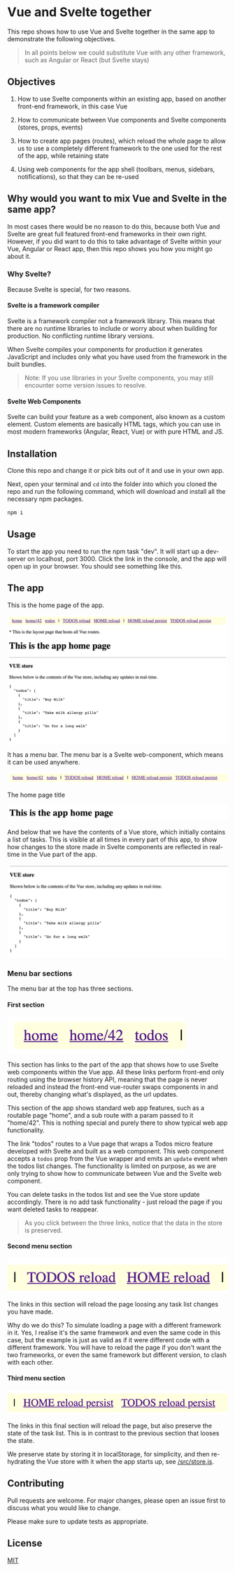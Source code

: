 # Vue and Svelte together

This repo shows how to use Vue and Svelte together in the same app to demonstrate the following objectives.

> In all points below we could substitute Vue with any other framework, such as Angular or React (but Svelte stays)

## Objectives
 
1. How to use Svelte components within an existing app, based on another front-end framework, in this case Vue
    
2. How to communicate between Vue components and Svelte components (stores, props, events)
    
3. How to create app pages (routes), which reload the whole page to allow us to use a completely different framework to the one used for the rest of the app, while retaining state

4. Using web components for the app shell (toolbars, menus, sidebars, notifications), so that they can be re-used

## Why would you want to mix Vue and Svelte in the same app? 

In most cases there would be no reason to do this, because both Vue and Svelte are great full featured front-end frameworks in their own right. However, if you did want to do this to take advantage of Svelte within your Vue, Angular or React app, then this repo shows you how you might go about it. 

### Why Svelte?

Because Svelte is special, for two reasons. 

#### Svelte is a framework compiler

Svelte is a framework compiler not a framework library. This means that there are no runtime libraries to include or worry about when building for production. No conflicting runtime library versions. 

When Svelte compiles your components for production it generates JavaScript and includes only what you have used from the framework in the built bundles.

> Note: If you use libraries in your Svelte components, you may still encounter some version issues to resolve. 

#### Svelte Web Components

Svelte can build your feature as a web component, also known as a custom element. Custom elements are basically HTML tags, which you can use in most modern frameworks (Angular, React, Vue) or with pure HTML and JS.

## Installation

Clone this repo and change it or pick bits out of it and use in your own app.

Next, open your terminal and `cd` into the folder into which you cloned the repo and run the following command, which will download and install all the necessary npm packages.

```bash
npm i
```

## Usage

To start the app you need to run the npm task "dev". It will start up a dev-server on localhost, port 3000. Click the link in the console, and the app will open up in your browser. You should see something like this.

## The app

This is the home page of the app. 

![Home Page](./public/readme-home.png)

It has a menu bar. The menu bar is a Svelte web-component, which means it can be used anywhere.   

![menu bar](./public/menu-full.png)

The home page title

![home content](./public/home-content.png)

And below that we have the contents of a Vue store, which initially contains a list of tasks. This is visible at all times in every part of this app, to show how changes to the store made in Svelte components are reflected in real-time in the Vue part of the app. 

![Home Page](./public/vue-store.png)


### Menu bar sections

The menu bar at the top has three sections. 

#### First section

![menu section 1](./public/menu-1.png)

This section has links to the part of the app that shows how to use Svelte web components within the Vue app. All these links perform front-end only routing using the browser history API, meaning that the page is never reloaded and instead the front-end vue-router swaps components in and out, thereby changing what's displayed, as the url updates.

This section of the app shows standard web app features, such as a routable page "home", and a sub route with a param passed to it "home/42". This is nothing special and purely there to show typical web app functionality.

The link "todos" routes to a Vue page that wraps a Todos micro feature developed with Svelte and built as a web component. This web component accepts a `todos` prop from the Vue wrapper and emits an `update` event when the todos list changes. The functionality is limited on purpose, as we are only trying to show how to communicate between Vue and the Svelte web component.

You can delete tasks in the todos list and see the Vue store update accordingly. There is no add task functionality - just reload the page if you want deleted tasks to reappear. 

> As you click between the three links, notice that the data in the store is preserved. 

#### Second menu section

![menu section 2](./public/menu-2.png)

The links in this section will reload the page loosing any task list changes you have made. 

Why do we do this? To simulate loading a page with a different framework in it. Yes, I realise it's the same framework and even the same code in this case, but the example is just as valid as if it were different code with a different framework. You will have to reload the page if you don't want the two frameworks, or even the same framework but different version, to clash with each other.


#### Third menu section

![menu section 3](./public/menu-3.png)

The links in this final section will reload the page, but also preserve the state of the task list. This is in contrast to the previous section that looses the state. 

We preserve state by storing it in localStorage, for simplicity, and then re-hydrating the Vue store with it when the app starts up, see [/src/store.js](./src/store.js).


## Contributing
Pull requests are welcome. For major changes, please open an issue first to discuss what you would like to change.

Please make sure to update tests as appropriate.

## License
[MIT](https://choosealicense.com/licenses/mit/)
